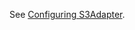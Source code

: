 See [Configuring S3Adapter](https://github.com/ParsePlatform/parse-server/wiki/Configuring-File-Adapters#configuring-s3adapter).
